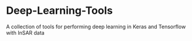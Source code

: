# Deep-Learning-Tools
A collection of tools for performing deep learning in Keras and Tensorflow with InSAR data
